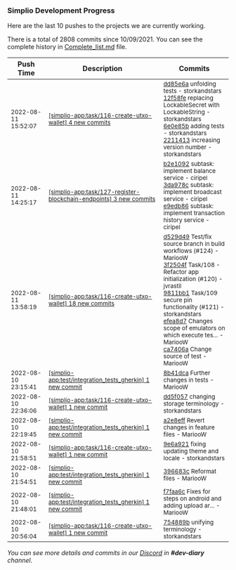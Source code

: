 
### Simplio Development Progress

Here are the last 10 pushes to the projects we are currently working.

There is a total of 2808 commits since 10/09/2021. You can see the complete history in
 [Complete_list.md](Complete_list.md) file.

| Push Time | Description | Commits |
| --- | --- | --- |
| <sub>2022-08-11 15:52:07</sub> | <sub>[[simplio-app:task/116\-create\-utxo\-wallet] 4 new commits](https://github.com/SimplioOfficial/simplio-app/compare/6a7807209a11...2211413ef6a6)</sub> | <sub>[dd85e6a](https://github.com/SimplioOfficial/simplio-app/commit/dd85e6ab04ed7bbdcb529abedbeb7d81009f7a94) unfolding tests - storkandstars<br>[12f58fe](https://github.com/SimplioOfficial/simplio-app/commit/12f58fede34a720309b4ecb36056f4e0e8f6f7b7) replacing LockableSecret with LockableString - storkandstars<br>[6e0e85b](https://github.com/SimplioOfficial/simplio-app/commit/6e0e85bc8194546c0f74bbb505e15da8b473702b) adding tests - storkandstars<br>[2211413](https://github.com/SimplioOfficial/simplio-app/commit/2211413ef6a63c17edf9db51236a77902d17b63c) increasing version number - storkandstars</sub> |
| <sub>2022-08-11 14:25:17</sub> | <sub>[[simplio-app:task/127\-register\-blockchain\-endpoints] 3 new commits](https://github.com/SimplioOfficial/simplio-app/compare/001348aec299...e9edb86b8cee)</sub> | <sub>[b2e1092](https://github.com/SimplioOfficial/simplio-app/commit/b2e109247d19d166b4a2814ad6d932bfb5151ed0) subtask: implement balance service - ciripel<br>[3da978c](https://github.com/SimplioOfficial/simplio-app/commit/3da978ca0572810e9af1d847c0803c07821b1864) subtask: implement broadcast service - ciripel<br>[e9edb86](https://github.com/SimplioOfficial/simplio-app/commit/e9edb86b8cee1280d6333d61b277ad4862f51a97) subtask: implement transaction history service - ciripel</sub> |
| <sub>2022-08-11 13:58:19</sub> | <sub>[[simplio-app:task/116\-create\-utxo\-wallet] 18 new commits](https://github.com/SimplioOfficial/simplio-app/compare/dd5f0574fee9...6a7807209a11)</sub> | <sub>[d529d49](https://github.com/SimplioOfficial/simplio-app/commit/d529d4983908adcad411c4ead03189c7b378d794) Test/fix source branch in build workflows (#124) - MariooW<br>[3f2504f](https://github.com/SimplioOfficial/simplio-app/commit/3f2504fb6f805c747ceb88df501dbadce283e6c6) Task/108 - Refactor app initialization (#120) - jvrastil<br>[9811bb1](https://github.com/SimplioOfficial/simplio-app/commit/9811bb12e0175fae7bcb961f717f10fed246e46f) Task/109 secure pin functionality (#121) - storkandstars<br>[efea8d7](https://github.com/SimplioOfficial/simplio-app/commit/efea8d7f9cb1953b668842815f30cfdf21238f7f) Changes scope of emulators on which execute tes... - MariooW<br>[ca7406a](https://github.com/SimplioOfficial/simplio-app/commit/ca7406a23c81d63a16b816125e95158ed94b7ce9) Change source of test - MariooW</sub> |
| <sub>2022-08-10 23:15:41</sub> | <sub>[[simplio-app:test/integration\_tests\_gherkin] 1 new commit](https://github.com/SimplioOfficial/simplio-app/commit/8b41dca4f855bacfecbea834d40e7f9fffab9efb)</sub> | <sub>[8b41dca](https://github.com/SimplioOfficial/simplio-app/commit/8b41dca4f855bacfecbea834d40e7f9fffab9efb) Further changes in tests - MariooW</sub> |
| <sub>2022-08-10 22:36:06</sub> | <sub>[[simplio-app:task/116\-create\-utxo\-wallet] 1 new commit](https://github.com/SimplioOfficial/simplio-app/commit/dd5f0574fee98ebf0809ce09ec248c3a8d334bd0)</sub> | <sub>[dd5f057](https://github.com/SimplioOfficial/simplio-app/commit/dd5f0574fee98ebf0809ce09ec248c3a8d334bd0) changing storage terminology - storkandstars</sub> |
| <sub>2022-08-10 22:19:45</sub> | <sub>[[simplio-app:test/integration\_tests\_gherkin] 1 new commit](https://github.com/SimplioOfficial/simplio-app/commit/a2e8effd8a277b522ab71ffc3dd598b413d5756c)</sub> | <sub>[a2e8eff](https://github.com/SimplioOfficial/simplio-app/commit/a2e8effd8a277b522ab71ffc3dd598b413d5756c) Revert changes in feature files - MariooW</sub> |
| <sub>2022-08-10 21:58:51</sub> | <sub>[[simplio-app:task/116\-create\-utxo\-wallet] 1 new commit](https://github.com/SimplioOfficial/simplio-app/commit/9e6a9214602a9890bfa1659042a0133f3730665c)</sub> | <sub>[9e6a921](https://github.com/SimplioOfficial/simplio-app/commit/9e6a9214602a9890bfa1659042a0133f3730665c) fixing updating theme and locale - storkandstars</sub> |
| <sub>2022-08-10 21:54:51</sub> | <sub>[[simplio-app:test/integration\_tests\_gherkin] 1 new commit](https://github.com/SimplioOfficial/simplio-app/commit/396683c8d30b6ee752136f1846e0d385f43a8d83)</sub> | <sub>[396683c](https://github.com/SimplioOfficial/simplio-app/commit/396683c8d30b6ee752136f1846e0d385f43a8d83) Reformat files - MariooW</sub> |
| <sub>2022-08-10 21:48:01</sub> | <sub>[[simplio-app:test/integration\_tests\_gherkin] 1 new commit](https://github.com/SimplioOfficial/simplio-app/commit/f7faa6c8f8cd79671fa362d7ae9f504f095b3815)</sub> | <sub>[f7faa6c](https://github.com/SimplioOfficial/simplio-app/commit/f7faa6c8f8cd79671fa362d7ae9f504f095b3815) Fixes for steps on android and adding upload ar... - MariooW</sub> |
| <sub>2022-08-10 20:56:04</sub> | <sub>[[simplio-app:task/116\-create\-utxo\-wallet] 1 new commit](https://github.com/SimplioOfficial/simplio-app/commit/754889b23851d1112f90560947813ca32c31dfb2)</sub> | <sub>[754889b](https://github.com/SimplioOfficial/simplio-app/commit/754889b23851d1112f90560947813ca32c31dfb2) unifying terminology - storkandstars</sub> |

_You can see more details and commits in our [Discord](https://discord.gg/aKhjuwZmdP) in **#dev-diary** channel._
